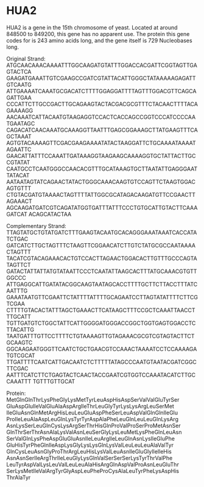 # HUA2

HUA2 is a gene in the 15th chromosome of yeast. Located at around 848500 to 849200, this gene has no apparent use.
The protein this gene codes for is 243 amino acids long, and the gene itself is 729 Nucleobases long.

Original Strand: 
ATGCAACAAACAAAATTTGGCAAGATGTATTTGGACCACGATTCGGTAGTTGAGTACTCA
GAAGATGAAATTGTCGAAGCCGATCGTATTACATTGGGCTATAAAAAGAGATTGTCAATG
ATTGAAAATCAAATGCGACATCTTTTGGAGGATTTTAGTTTGGACGTTCAGCAGATTGAA
CCCATTCTTGCCGACTTGCAGAAGTACTACGACGCGTTTCTACAACTTTTACAGAAAAGG
AACAAATCATTACAATGTAAGAGGTCCACTCACCAGCCGGTCCCATCCCCAATGAATAGC
CAGACATCAACAAATGCAAAGGTTAATTTGAGCGGAAAGCTTATGAAGTTTCAGCTAAAT
AGTGTACAAAAGTTCGACGAAGAAAATATACTAAGGATTCTGCAAAATAAAATAGAATTC
GAACATTATTTCCAAATTGATAAAGGTAAGAAGCAAAAGGTGCTATTACTTGCCGTATAT
CAATGCCTCAATGGGCCAACACGTTTGCATAAAGTGCTTAATATTGAGGGAATTATACAT
AATAATAGTATCAGAACTATACTGGGCAAACAAGTGTCCAGTTCTAAGTGGACAGTGTTT
CTGTACGATGTAAAACTAGTTTTATTGGCGCATAGACAAGATGTTCCGAACTTAGAAACT
AGCAAGATGATCGTCAGATATGGTGATTTATTTCCCTGTGCATTGTACTTCAAAGATCAT
ACAGCATACTAA

Complementary Strand:
TTAGTATGCTGTATGATCTTTGAAGTACAATGCACAGGGAAATAAATCACCATATCTGAC
GATCATCTTGCTAGTTTCTAAGTTCGGAACATCTTGTCTATGCGCCAATAAAACTAGTTT
TACATCGTACAGAAACACTGTCCACTTAGAACTGGACACTTGTTTGCCCAGTATAGTTCT
GATACTATTATTATGTATAATTCCCTCAATATTAAGCACTTTATGCAAACGTGTTGGCCC
ATTGAGGCATTGATATACGGCAAGTAATAGCACCTTTTGCTTCTTACCTTTATCAATTTG
GAAATAATGTTCGAATTCTATTTTATTTTGCAGAATCCTTAGTATATTTTCTTCGTCGAA
CTTTTGTACACTATTTAGCTGAAACTTCATAAGCTTTCCGCTCAAATTAACCTTTGCATT
TGTTGATGTCTGGCTATTCATTGGGGATGGGACCGGCTGGTGAGTGGACCTCTTACATTG
TAATGATTTGTTCCTTTTCTGTAAAAGTTGTAGAAACGCGTCGTAGTACTTCTGCAAGTC
GGCAAGAATGGGTTCAATCTGCTGAACGTCCAAACTAAAATCCTCCAAAAGATGTCGCAT
TTGATTTTCAATCATTGACAATCTCTTTTTATAGCCCAATGTAATACGATCGGCTTCGAC
AATTTCATCTTCTGAGTACTCAACTACCGAATCGTGGTCCAAATACATCTTGCCAAATTT
TGTTTGTTGCAT

Protein:
MetGlnGlnThrLysPheGlyLysMetTyrLeuAspHisAspSerValValGluTyrSer
GluAspGluIleValGluAlaAspArgIleThrLeuGlyTyrLysLysArgLeuSerMet
IleGluAsnGlnMetArgHisLeuLeuGluAspPheSerLeuAspValGlnGlnIleGlu
ProIleLeuAlaAspLeuGlnLysTyrTyrAspAlaPheLeuGlnLeuLeuGlnLysArg
AsnLysSerLeuGlnCysLysArgSerThrHisGlnProValProSerProMetAsnSer
GlnThrSerThrAsnAlaLysValAsnLeuSerGlyLysLeuMetLysPheGlnLeuAsn
SerValGlnLysPheAspGluGluAsnIleLeuArgIleLeuGlnAsnLysIleGluPhe
GluHisTyrPheGlnIleAspLysGlyLysLysGlnLysValLeuLeuLeuAlaValTyr
GlnCysLeuAsnGlyProThrArgLeuHisLysValLeuAsnIleGluGlyIleIleHis
AsnAsnSerIleArgThrIleLeuGlyLysGlnValSerSerSerLysTyrThrValPhe
LeuTyrAspValLysLeuValLeuLeuAlaHisArgGlnAspValProAsnLeuGluThr
SerLysMetIleValArgTyrGlyAspLeuPheProCysAlaLeuTyrPheLysAspHis
ThrAlaTyr
